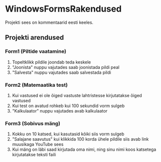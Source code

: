 # WindowsFormsRakendused
Projekti sees on kommentaarid eesti keeles.
## Projekti arendused

### Form1 (Piltide vaatamine)
  1. Topeltklikk pildile joondab teda keskele
  2. "Joonista" nuppu vajutades saab joonistada pildi peal
  3. "Salvesta" nuppu vajutades saab salvestada pildi

### Form2 (Matemaatika test)
  1. Kui vastused ei ole õiged vastuste lahtristesse kirjutatakse õiged vastused
  2. Kui test on avatud rohkeb kui 100 sekundid vorm sulgeb
  3. "Kalkulaator" nuppu vajutades avab kalkulaator
  
### Form3 (Sobivus mäng)
  1. Kokku on 10 katsed, kui kasutasid kõiki siis vorm sulgeb
  2. "Salajane saavutus" kui klikkida 100 korda ühele pildile siis avab link muusikaga YouTube sees
  3. Kui mäng on läbi saad kirjutada oma nimi, ning sinu nimi koos katsetega kirjutatakse teksti faili
